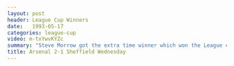 ```yaml
---
layout: post
header: League Cup Winners
date:   1993-05-17
categories: league-cup
video: m-txYwvKYZc
summary: "Steve Morrow got the extra time winner which won the League cup for Arsenal after coming from behind against Sheffield Wednesday."
title: Arsenal 2-1 Sheffield Wednesday
---
```


